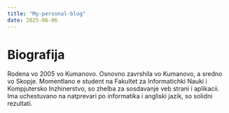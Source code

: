 ```yaml
---
title: "My-personal-blog"
date: 2025-06-06
---
```

# Biografija 

Rodena vo 2005 vo Kumanovo. Osnovno zavrshila vo Kumanovo, a sredno vo Skopje. Momentlano e student na Fakultet za Informatichki Nauki i Kompjutersko Inzhinerstvo, so zhelba za sosdavanje veb strani i aplikacii.
Ima uchestuvano na natprevari po informatika i angliski jazik, so solidni rezultati. 
